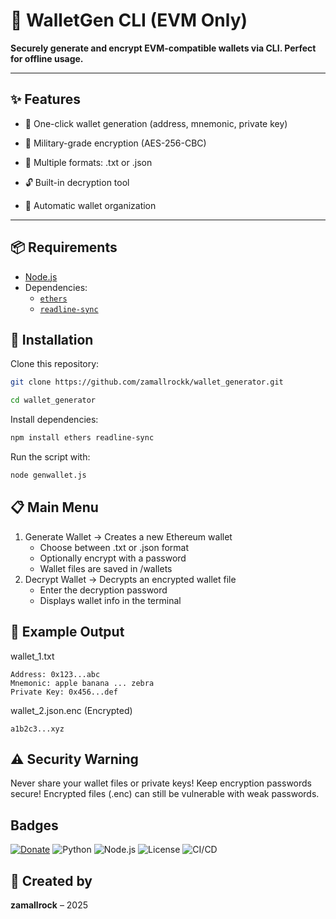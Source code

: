 # 🔐 WalletGen CLI (EVM Only)

**Securely generate and encrypt EVM-compatible wallets via CLI. Perfect for offline usage.**

---

## ✨ Features

- 🚀 One-click wallet generation (address, mnemonic, private key)

- 🔐 Military-grade encryption (AES-256-CBC)

- 📁 Multiple formats: .txt or .json

- 🔓 Built-in decryption tool

- 📂 Automatic wallet organization
---

## 📦 Requirements

- [Node.js](https://nodejs.org)
- Dependencies:
  - [`ethers`](https://www.npmjs.com/package/ethers)
  - [`readline-sync`](https://www.npmjs.com/package/readline-sync)

## 🚀 Installation
Clone this repository:
```bash
git clone https://github.com/zamallrockk/wallet_generator.git

cd wallet_generator
```
Install dependencies:
```bash
npm install ethers readline-sync
```
Run the script with:
```bash
node genwallet.js
```

## 📋 Main Menu
1. Generate Wallet → Creates a new Ethereum wallet
   - Choose between .txt or .json format
   - Optionally encrypt with a password
   - Wallet files are saved in /wallets
2. Decrypt Wallet → Decrypts an encrypted wallet file
   - Enter the decryption password
   - Displays wallet info in the terminal


## 📌 Example Output
wallet_1.txt
```
Address: 0x123...abc  
Mnemonic: apple banana ... zebra  
Private Key: 0x456...def
```
wallet_2.json.enc (Encrypted)
```
a1b2c3...xyz
```
## ⚠️ Security Warning
Never share your wallet files or private keys!
Keep encryption passwords secure!
Encrypted files (.enc) can still be vulnerable with weak passwords.

## Badges

[![Donate](https://img.shields.io/badge/Buy_Me_a_Coffee-ko--fi-FF5E5B?logo=ko-fi&logoColor=white&style=flat-square)](https://ko-fi.com/zamallrock)
![Python](https://img.shields.io/badge/Python-3.10+-blue)
![Node.js](https://img.shields.io/badge/Node.js-18+-green)
![License](https://img.shields.io/badge/license-MIT-green)
![CI/CD](https://github.com/zamallrockk/soneiumswap-bot/actions/workflows/python-ci.yml/badge.svg)

## 🧠 Created by
**zamallrock** – 2025




